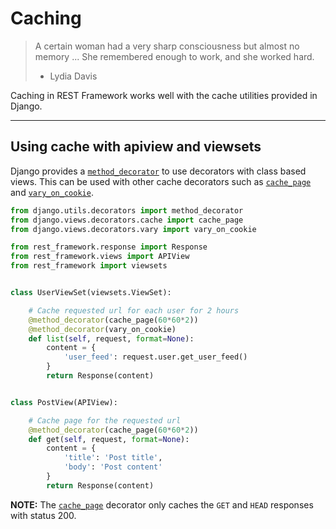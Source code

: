 # Caching

> A certain woman had a very sharp consciousness but almost no
> memory ... She remembered enough to work, and she worked hard.
> - Lydia Davis

Caching in REST Framework works well with the cache utilities
provided in Django.

---

## Using cache with apiview and viewsets

Django provides a [`method_decorator`][decorator] to use
decorators with class based views. This can be used with
other cache decorators such as [`cache_page`][page] and
[`vary_on_cookie`][cookie].

```python
from django.utils.decorators import method_decorator
from django.views.decorators.cache import cache_page
from django.views.decorators.vary import vary_on_cookie

from rest_framework.response import Response
from rest_framework.views import APIView
from rest_framework import viewsets


class UserViewSet(viewsets.ViewSet):

    # Cache requested url for each user for 2 hours
    @method_decorator(cache_page(60*60*2))
    @method_decorator(vary_on_cookie)
    def list(self, request, format=None):
        content = {
            'user_feed': request.user.get_user_feed()
        }
        return Response(content)


class PostView(APIView):

    # Cache page for the requested url
    @method_decorator(cache_page(60*60*2))
    def get(self, request, format=None):
        content = {
            'title': 'Post title',
            'body': 'Post content'
        }
        return Response(content)
```

**NOTE:** The [`cache_page`][page] decorator only caches the
`GET` and `HEAD` responses with status 200.

[page]: https://docs.djangoproject.com/en/dev/topics/cache/#the-per-view-cache
[cookie]: https://docs.djangoproject.com/en/dev/topics/http/decorators/#django.views.decorators.vary.vary_on_cookie
[decorator]: https://docs.djangoproject.com/en/dev/topics/class-based-views/intro/#decorating-the-class
